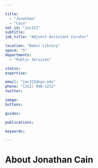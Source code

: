 ```yaml
---

title:
  - "Jonathan"
  - "Cain"
net_id: "joc222"
subtitle: 
job_title: "Adjunct Assistant Curator"

location: "Bobst Library"
space: "5"
departments:
  - "Public Services"

status: 
expertise:

email: "joc222@nyu.edu"
phone: "(212) 998-1212"
twitter: 

image: 
buttons:

guides:

publications:

keywords:

---
```


# About Jonathan Cain


